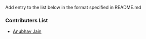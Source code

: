 Add entry to the list below in the format specified in README.md

### Contributers List
- [Anubhav Jain](https://github.com/develop-build/)

